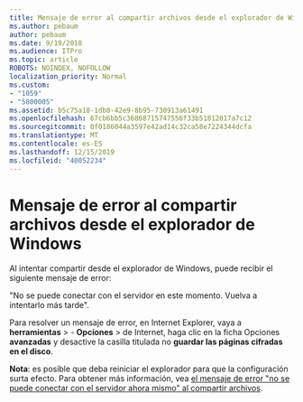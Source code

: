 ```yaml
---
title: Mensaje de error al compartir archivos desde el explorador de Windows
ms.author: pebaum
author: pebaum
ms.date: 9/19/2018
ms.audience: ITPro
ms.topic: article
ROBOTS: NOINDEX, NOFOLLOW
localization_priority: Normal
ms.custom:
- "1059"
- "5800005"
ms.assetid: b5c75a18-1db8-42e9-8b95-730913a61491
ms.openlocfilehash: 67cb6bb5c36868715747556f33b51812017a7c12
ms.sourcegitcommit: 0f0186044a3597e42ad14c32ca58e7224344dcfa
ms.translationtype: MT
ms.contentlocale: es-ES
ms.lasthandoff: 12/15/2019
ms.locfileid: "40052234"
---
```

# <a name="error-message-when-sharing-files-from-windows-explorer"></a>Mensaje de error al compartir archivos desde el explorador de Windows

Al intentar compartir desde el explorador de Windows, puede recibir el siguiente mensaje de error:
  
"No se puede conectar con el servidor en este momento. Vuelva a intentarlo más tarde".
  
Para resolver un mensaje de error, en Internet Explorer, vaya a **herramientas** \> - **Opciones** \> de Internet, haga clic en la ficha Opciones **avanzadas** y desactive la casilla titulada no **guardar las páginas cifradas en el disco**.
  
 **Nota**: es posible que deba reiniciar el explorador para que la configuración surta efecto. Para obtener más información, vea [el mensaje de error "no se puede conectar con el servidor ahora mismo" al compartir archivos](https://go.microsoft.com/fwlink/?linkid=2022914).
  